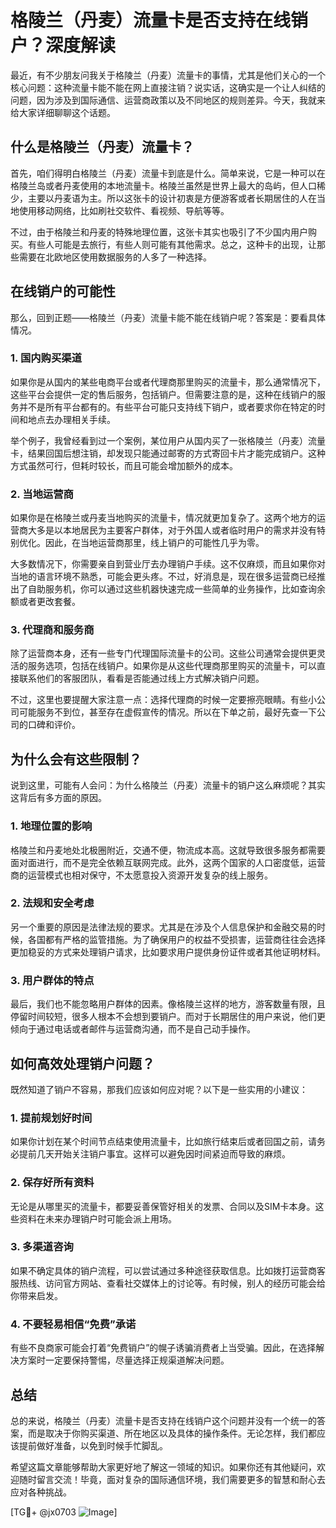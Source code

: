 # 格陵兰（丹麦）流量卡是否支持在线销户？深度解读

最近，有不少朋友问我关于格陵兰（丹麦）流量卡的事情，尤其是他们关心的一个核心问题：这种流量卡能不能在网上直接注销？说实话，这确实是一个让人纠结的问题，因为涉及到国际通信、运营商政策以及不同地区的规则差异。今天，我就来给大家详细聊聊这个话题。

## 什么是格陵兰（丹麦）流量卡？

首先，咱们得明白格陵兰（丹麦）流量卡到底是什么。简单来说，它是一种可以在格陵兰岛或者丹麦使用的本地流量卡。格陵兰虽然是世界上最大的岛屿，但人口稀少，主要以丹麦语为主。所以这张卡的设计初衷是方便游客或者长期居住的人在当地使用移动网络，比如刷社交软件、看视频、导航等等。

不过，由于格陵兰和丹麦的特殊地理位置，这张卡其实也吸引了不少国内用户购买。有些人可能是去旅行，有些人则可能有其他需求。总之，这种卡的出现，让那些需要在北欧地区使用数据服务的人多了一种选择。

## 在线销户的可能性

那么，回到正题——格陵兰（丹麦）流量卡能不能在线销户呢？答案是：要看具体情况。

### 1. 国内购买渠道

如果你是从国内的某些电商平台或者代理商那里购买的流量卡，那么通常情况下，这些平台会提供一定的售后服务，包括销户。但需要注意的是，这种在线销户的服务并不是所有平台都有的。有些平台可能只支持线下销户，或者要求你在特定的时间和地点去办理相关手续。

举个例子，我曾经看到过一个案例，某位用户从国内买了一张格陵兰（丹麦）流量卡，结果回国后想注销，却发现只能通过邮寄的方式寄回卡片才能完成销户。这种方式虽然可行，但耗时较长，而且可能会增加额外的成本。

### 2. 当地运营商

如果你是在格陵兰或丹麦当地购买的流量卡，情况就更加复杂了。这两个地方的运营商大多是以本地居民为主要客户群体，对于外国人或者临时用户的需求并没有特别优化。因此，在当地运营商那里，线上销户的可能性几乎为零。

大多数情况下，你需要亲自到营业厅去办理销户手续。这不仅麻烦，而且如果你对当地的语言环境不熟悉，可能会更头疼。不过，好消息是，现在很多运营商已经推出了自助服务机，你可以通过这些机器快速完成一些简单的业务操作，比如查询余额或者更改套餐。

### 3. 代理商和服务商

除了运营商本身，还有一些专门代理国际流量卡的公司。这些公司通常会提供更灵活的服务选项，包括在线销户。如果你是从这些代理商那里购买的流量卡，可以直接联系他们的客服团队，看看是否能通过线上方式解决销户问题。

不过，这里也要提醒大家注意一点：选择代理商的时候一定要擦亮眼睛。有些小公司可能服务不到位，甚至存在虚假宣传的情况。所以在下单之前，最好先查一下公司的口碑和评价。

## 为什么会有这些限制？

说到这里，可能有人会问：为什么格陵兰（丹麦）流量卡的销户这么麻烦呢？其实这背后有多方面的原因。

### 1. 地理位置的影响

格陵兰和丹麦地处北极圈附近，交通不便，物流成本高。这就导致很多服务都需要面对面进行，而不是完全依赖互联网完成。此外，这两个国家的人口密度低，运营商的运营模式也相对保守，不太愿意投入资源开发复杂的线上服务。

### 2. 法规和安全考虑

另一个重要的原因是法律法规的要求。尤其是在涉及个人信息保护和金融交易的时候，各国都有严格的监管措施。为了确保用户的权益不受损害，运营商往往会选择更加稳妥的方式来处理销户请求，比如要求用户提供身份证件或者其他证明材料。

### 3. 用户群体的特点

最后，我们也不能忽略用户群体的因素。像格陵兰这样的地方，游客数量有限，且停留时间较短，很多人根本不会想到要销户。而对于长期居住的用户来说，他们更倾向于通过电话或者邮件与运营商沟通，而不是自己动手操作。

## 如何高效处理销户问题？

既然知道了销户不容易，那我们应该如何应对呢？以下是一些实用的小建议：

### 1. 提前规划好时间

如果你计划在某个时间节点结束使用流量卡，比如旅行结束后或者回国之前，请务必提前几天开始关注销户事宜。这样可以避免因时间紧迫而导致的麻烦。

### 2. 保存好所有资料

无论是从哪里买的流量卡，都要妥善保管好相关的发票、合同以及SIM卡本身。这些资料在未来办理销户时可能会派上用场。

### 3. 多渠道咨询

如果不确定具体的销户流程，可以尝试通过多种途径获取信息。比如拨打运营商客服热线、访问官方网站、查看社交媒体上的讨论等。有时候，别人的经历可能会给你带来启发。

### 4. 不要轻易相信“免费”承诺

有些不良商家可能会打着“免费销户”的幌子诱骗消费者上当受骗。因此，在选择解决方案时一定要保持警惕，尽量选择正规渠道解决问题。

## 总结

总的来说，格陵兰（丹麦）流量卡是否支持在线销户这个问题并没有一个统一的答案，而是取决于你购买渠道、所在地区以及具体的操作条件。无论怎样，我们都应该提前做好准备，以免到时候手忙脚乱。

希望这篇文章能够帮助大家更好地了解这一领域的知识。如果你还有其他疑问，欢迎随时留言交流！毕竟，面对复杂的国际通信环境，我们需要更多的智慧和耐心去应对各种挑战。

[TG💪+ @jx0703 ![Image](https://github.com/user-attachments/assets/dbca1d08-cadb-493c-b0ec-ad6f7a83f270)]